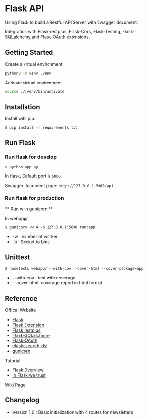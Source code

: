 # Flask API

Using Flask to build a Restful API Server with Swagger document.

Integration with Flask-restplus, Flask-Cors, Flask-Testing, Flask-SQLalchemy,and Flask-OAuth extensions.

## Getting Started

Create a virtual environment

```sh
python3 -m venv .venv
```

Activate virtual environment

```sh
source ./.venv/bin/activate
```

## Installation

Install with pip:

```
$ pip install -r requirements.txt
```

## Run Flask

### Run flask for develop

```
$ python app.py
```

In flask, Default port is `5000`

Swagger document page: `http://127.0.0.1:5000/api`

### Run flask for production

** Run with gunicorn **

In webapp/

```
$ gunicorn -w 4 -b 127.0.0.1:5000 run:app

```

- -w : number of worker
- -b : Socket to bind

## Unittest

```
$ nosetests webapp/ --with-cov --cover-html --cover-package=app
```

- --with-cov : test with coverage
- --cover-html: coverage report in html format

## Reference

Offical Website

- [Flask](http://flask.pocoo.org/)
- [Flask Extension](http://flask.pocoo.org/extensions/)
- [Flask restplus](http://flask-restplus.readthedocs.io/en/stable/)
- [Flask-SQLalchemy](http://flask-sqlalchemy.pocoo.org/2.1/)
- [Flask-OAuth](https://pythonhosted.org/Flask-OAuth/)
- [elasticsearch-dsl](http://elasticsearch-dsl.readthedocs.io/en/latest/index.html)
- [gunicorn](http://gunicorn.org/)

Tutorial

- [Flask Overview](https://www.slideshare.net/maxcnunes1/flask-python-16299282)
- [In Flask we trust](http://igordavydenko.com/talks/ua-pycon-2012.pdf)

[Wiki Page](https://github.com/tsungtwu/flask-example/wiki)

## Changelog

- Version 1.0 : Basic initialization with 4 routes for newsletters
